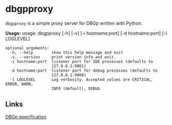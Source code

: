 dbgpproxy
=========

`dbgpproxy` is a simple proxy server for DBGp written with Python.

**Usage:**
    usage: dbgpproxy [-h] [-v] [-i hostname:port] [-d hostname:port] [-l LOGLEVEL]

    optional arguments:
      -h, --help        show this help message and exit
      -v, --version     print version info and exit.
      -i hostname:port  listener port for IDE processes (defaults to
                        127.0.0.1:9001)
      -d hostname:port  listener port for debug processes (defaults to
                        127.0.0.1:9000)
      -l LOGLEVEL       Log verbosity. Accepted values are CRITICAL, ERROR, WARN,
                        INFO (default), DEBUG


Links
-----
[DBGp specification](http://xdebug.org/docs-dbgp.php "DBGp specification")
